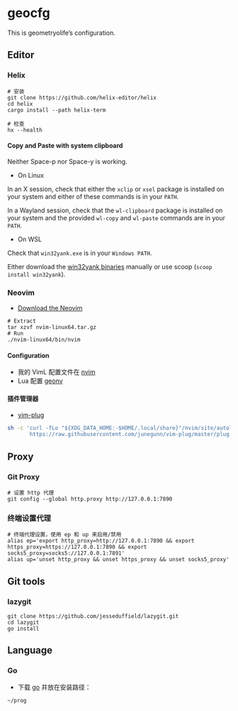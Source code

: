 # geocfg

This is geometryolife’s configuration.

## Editor

### Helix

```shell
# 安装
git clone https://github.com/helix-editor/helix
cd helix
cargo install --path helix-term

# 检查
hx --health
```

#### Copy and Paste with system clipboard

Neither Space-p nor Space-y is working.

- On Linux

In an X session, check that either the `xclip` or `xsel` package is installed on your system and either of these commands is in your `PATH`.

In a Wayland session, check that the `wl-clipboard` package is installed on your system and the provided `wl-copy` and `wl-paste` commands are in your `PATH`.

- On WSL

Check that `win32yank.exe` is in your `Windows PATH`.

Either download the [win32yank binaries](https://github.com/equalsraf/win32yank/releases) manually or use scoop (`scoop install win32yank`).

### Neovim

- [Download the Neovim](https://github.com/neovim/neovim/releases)

```shell
# Extract
tar xzvf nvim-linux64.tar.gz
# Run
./nvim-linux64/bin/nvim
```

#### Configuration

- 我的 VimL 配置文件在 [nvim](https://github.com/geometryolife/nvim)
- Lua 配置 [geonv](https://github.com/geometryolife/geonv)

#### 插件管理器

- [vim-plug](https://github.com/junegunn/vim-plug)

```sh
sh -c 'curl -fLo "${XDG_DATA_HOME:-$HOME/.local/share}"/nvim/site/autoload/plug.vim --create-dirs \
       https://raw.githubusercontent.com/junegunn/vim-plug/master/plug.vim'
```

<!-- ### Emacs -->

## Proxy

### Git Proxy

```shell
# 设置 http 代理
git config --global http.proxy http://127.0.0.1:7890
```

### 终端设置代理

```shell
# 终端代理设置，使用 ep 和 up 来启用/禁用
alias ep='export http_proxy=http://127.0.0.1:7890 && export https_proxy=https://127.0.0.1:7890 && export socks5_proxy=socks5://127.0.0.1:7891'
alias up='unset http_proxy && unset https_proxy && unset socks5_proxy'
```

## Git tools

### lazygit

```shell
git clone https://github.com/jesseduffield/lazygit.git
cd lazygit
go install
```

## Language

### Go

- 下载 [go](https://go.dev/) 并放在安装路径：

```shell
~/prog
```
